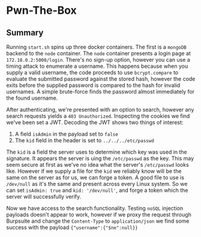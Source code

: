 # Pwn-The-Box

## Summary

Running `start.sh` spins up three docker containers. The first is a `mongoDB` backend to the `node` container. The `node` container presents a login page at `172.18.0.2:5000/login`. There's no sign-up option, however you can use a timing attack to enumerate a username. This happens because when you supply a valid username, the code proceeds to use `bcrypt.compare` to evaluate the submitted password against the stored hash, however the code exits before the supplied password is compared to the hash for invalid usernames. A simple brute-force finds the password almost immediately for the found username.

After authenticating, we're presented with an option to search, however any search requests yields a `403 Unauthorized`. Inspecting the cookies we find we've been set a JWT. Decoding the JWT shows two things of interest:
1. A field `isAdmin` in the payload set to `false`
2. The `kid` field in the header is set to `../../../etc/passwd`

The `kid` is a field the server uses to determine which key was used in the signature. It appears the server is uing the `/etc/passwd` as the key. This may seem secure at first as we've no idea what the server's `/etc/passwd` looks like. However if we supply a file for the `kid` we reliably know will be the same on the server as for us, we can forge a token. A good file to use is `/dev/null` as it's the same and present across every Linux system. So we can set `isAdmin: true` and `kid: '/dev/null'`, and forge a token which the server will successfully verify. 

Now we have access to the search functionality. Testing `noSQL` injection payloads doesn't appear to work, however if we proxy the request through Burpsuite and change the `Content-Type` to `application/json` we find some success with the payload 
`{"username":{"$ne":null}}`
